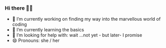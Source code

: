 ### Hi there 🙋‍♀️

- 🔭 I’m currently working on finding my way into the marvellous world of coding
- 🌱 I’m currently learning the basics
- 🤔 I’m looking for help with: wait ...not yet - but later- I promise
- 😄 Pronouns: she / her


